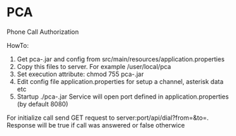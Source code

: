 # PCA
Phone Call Authorization

HowTo: 
1. Get pca-<version>.jar and config from src/main/resources/application.properties
2. Copy this files to server. For example /user/local/pca
3. Set execution attribute: chmod 755 pca-<version>.jar
4. Edit config file application.properties for setup a channel, asterisk data etc
5. Startup ./pca-<version>.jar
Service will open port defined in application.properties (by default 8080)

For initialize call send GET request to server:port/api/dial?from=<number>&to=<number>. Response will be true if call was answered or false otherwice
